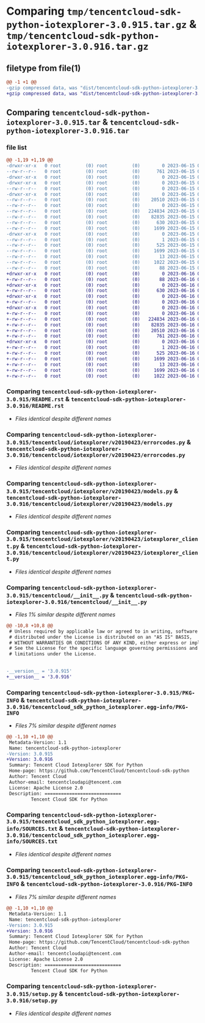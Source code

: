# Comparing `tmp/tencentcloud-sdk-python-iotexplorer-3.0.915.tar.gz` & `tmp/tencentcloud-sdk-python-iotexplorer-3.0.916.tar.gz`

## filetype from file(1)

```diff
@@ -1 +1 @@
-gzip compressed data, was "dist/tencentcloud-sdk-python-iotexplorer-3.0.915.tar", last modified: Thu Jun 15 00:27:46 2023, max compression
+gzip compressed data, was "dist/tencentcloud-sdk-python-iotexplorer-3.0.916.tar", last modified: Fri Jun 16 00:35:55 2023, max compression
```

## Comparing `tencentcloud-sdk-python-iotexplorer-3.0.915.tar` & `tencentcloud-sdk-python-iotexplorer-3.0.916.tar`

### file list

```diff
@@ -1,19 +1,19 @@
-drwxr-xr-x   0 root         (0) root         (0)        0 2023-06-15 00:27:46.000000 tencentcloud-sdk-python-iotexplorer-3.0.915/
--rw-r--r--   0 root         (0) root         (0)      761 2023-06-15 00:27:45.000000 tencentcloud-sdk-python-iotexplorer-3.0.915/README.rst
-drwxr-xr-x   0 root         (0) root         (0)        0 2023-06-15 00:27:46.000000 tencentcloud-sdk-python-iotexplorer-3.0.915/tencentcloud/
-drwxr-xr-x   0 root         (0) root         (0)        0 2023-06-15 00:27:46.000000 tencentcloud-sdk-python-iotexplorer-3.0.915/tencentcloud/iotexplorer/
--rw-r--r--   0 root         (0) root         (0)        0 2023-06-15 00:27:45.000000 tencentcloud-sdk-python-iotexplorer-3.0.915/tencentcloud/iotexplorer/__init__.py
-drwxr-xr-x   0 root         (0) root         (0)        0 2023-06-15 00:27:46.000000 tencentcloud-sdk-python-iotexplorer-3.0.915/tencentcloud/iotexplorer/v20190423/
--rw-r--r--   0 root         (0) root         (0)    20510 2023-06-15 00:27:45.000000 tencentcloud-sdk-python-iotexplorer-3.0.915/tencentcloud/iotexplorer/v20190423/errorcodes.py
--rw-r--r--   0 root         (0) root         (0)        0 2023-06-15 00:27:45.000000 tencentcloud-sdk-python-iotexplorer-3.0.915/tencentcloud/iotexplorer/v20190423/__init__.py
--rw-r--r--   0 root         (0) root         (0)   224834 2023-06-15 00:27:45.000000 tencentcloud-sdk-python-iotexplorer-3.0.915/tencentcloud/iotexplorer/v20190423/models.py
--rw-r--r--   0 root         (0) root         (0)    82835 2023-06-15 00:27:45.000000 tencentcloud-sdk-python-iotexplorer-3.0.915/tencentcloud/iotexplorer/v20190423/iotexplorer_client.py
--rw-r--r--   0 root         (0) root         (0)      630 2023-06-15 00:27:45.000000 tencentcloud-sdk-python-iotexplorer-3.0.915/tencentcloud/__init__.py
--rw-r--r--   0 root         (0) root         (0)     1699 2023-06-15 00:27:46.000000 tencentcloud-sdk-python-iotexplorer-3.0.915/PKG-INFO
-drwxr-xr-x   0 root         (0) root         (0)        0 2023-06-15 00:27:46.000000 tencentcloud-sdk-python-iotexplorer-3.0.915/tencentcloud_sdk_python_iotexplorer.egg-info/
--rw-r--r--   0 root         (0) root         (0)        1 2023-06-15 00:27:46.000000 tencentcloud-sdk-python-iotexplorer-3.0.915/tencentcloud_sdk_python_iotexplorer.egg-info/dependency_links.txt
--rw-r--r--   0 root         (0) root         (0)      525 2023-06-15 00:27:46.000000 tencentcloud-sdk-python-iotexplorer-3.0.915/tencentcloud_sdk_python_iotexplorer.egg-info/SOURCES.txt
--rw-r--r--   0 root         (0) root         (0)     1699 2023-06-15 00:27:46.000000 tencentcloud-sdk-python-iotexplorer-3.0.915/tencentcloud_sdk_python_iotexplorer.egg-info/PKG-INFO
--rw-r--r--   0 root         (0) root         (0)       13 2023-06-15 00:27:46.000000 tencentcloud-sdk-python-iotexplorer-3.0.915/tencentcloud_sdk_python_iotexplorer.egg-info/top_level.txt
--rw-r--r--   0 root         (0) root         (0)     1022 2023-06-15 00:27:45.000000 tencentcloud-sdk-python-iotexplorer-3.0.915/setup.py
--rw-r--r--   0 root         (0) root         (0)       88 2023-06-15 00:27:46.000000 tencentcloud-sdk-python-iotexplorer-3.0.915/setup.cfg
+drwxr-xr-x   0 root         (0) root         (0)        0 2023-06-16 00:35:55.000000 tencentcloud-sdk-python-iotexplorer-3.0.916/
+-rw-r--r--   0 root         (0) root         (0)       88 2023-06-16 00:35:55.000000 tencentcloud-sdk-python-iotexplorer-3.0.916/setup.cfg
+drwxr-xr-x   0 root         (0) root         (0)        0 2023-06-16 00:35:55.000000 tencentcloud-sdk-python-iotexplorer-3.0.916/tencentcloud/
+-rw-r--r--   0 root         (0) root         (0)      630 2023-06-16 00:35:55.000000 tencentcloud-sdk-python-iotexplorer-3.0.916/tencentcloud/__init__.py
+drwxr-xr-x   0 root         (0) root         (0)        0 2023-06-16 00:35:55.000000 tencentcloud-sdk-python-iotexplorer-3.0.916/tencentcloud/iotexplorer/
+-rw-r--r--   0 root         (0) root         (0)        0 2023-06-16 00:35:55.000000 tencentcloud-sdk-python-iotexplorer-3.0.916/tencentcloud/iotexplorer/__init__.py
+drwxr-xr-x   0 root         (0) root         (0)        0 2023-06-16 00:35:55.000000 tencentcloud-sdk-python-iotexplorer-3.0.916/tencentcloud/iotexplorer/v20190423/
+-rw-r--r--   0 root         (0) root         (0)        0 2023-06-16 00:35:55.000000 tencentcloud-sdk-python-iotexplorer-3.0.916/tencentcloud/iotexplorer/v20190423/__init__.py
+-rw-r--r--   0 root         (0) root         (0)   224834 2023-06-16 00:35:55.000000 tencentcloud-sdk-python-iotexplorer-3.0.916/tencentcloud/iotexplorer/v20190423/models.py
+-rw-r--r--   0 root         (0) root         (0)    82835 2023-06-16 00:35:55.000000 tencentcloud-sdk-python-iotexplorer-3.0.916/tencentcloud/iotexplorer/v20190423/iotexplorer_client.py
+-rw-r--r--   0 root         (0) root         (0)    20510 2023-06-16 00:35:55.000000 tencentcloud-sdk-python-iotexplorer-3.0.916/tencentcloud/iotexplorer/v20190423/errorcodes.py
+-rw-r--r--   0 root         (0) root         (0)      761 2023-06-16 00:35:55.000000 tencentcloud-sdk-python-iotexplorer-3.0.916/README.rst
+drwxr-xr-x   0 root         (0) root         (0)        0 2023-06-16 00:35:55.000000 tencentcloud-sdk-python-iotexplorer-3.0.916/tencentcloud_sdk_python_iotexplorer.egg-info/
+-rw-r--r--   0 root         (0) root         (0)        1 2023-06-16 00:35:55.000000 tencentcloud-sdk-python-iotexplorer-3.0.916/tencentcloud_sdk_python_iotexplorer.egg-info/dependency_links.txt
+-rw-r--r--   0 root         (0) root         (0)      525 2023-06-16 00:35:55.000000 tencentcloud-sdk-python-iotexplorer-3.0.916/tencentcloud_sdk_python_iotexplorer.egg-info/SOURCES.txt
+-rw-r--r--   0 root         (0) root         (0)     1699 2023-06-16 00:35:55.000000 tencentcloud-sdk-python-iotexplorer-3.0.916/tencentcloud_sdk_python_iotexplorer.egg-info/PKG-INFO
+-rw-r--r--   0 root         (0) root         (0)       13 2023-06-16 00:35:55.000000 tencentcloud-sdk-python-iotexplorer-3.0.916/tencentcloud_sdk_python_iotexplorer.egg-info/top_level.txt
+-rw-r--r--   0 root         (0) root         (0)     1699 2023-06-16 00:35:55.000000 tencentcloud-sdk-python-iotexplorer-3.0.916/PKG-INFO
+-rw-r--r--   0 root         (0) root         (0)     1022 2023-06-16 00:35:55.000000 tencentcloud-sdk-python-iotexplorer-3.0.916/setup.py
```

### Comparing `tencentcloud-sdk-python-iotexplorer-3.0.915/README.rst` & `tencentcloud-sdk-python-iotexplorer-3.0.916/README.rst`

 * *Files identical despite different names*

### Comparing `tencentcloud-sdk-python-iotexplorer-3.0.915/tencentcloud/iotexplorer/v20190423/errorcodes.py` & `tencentcloud-sdk-python-iotexplorer-3.0.916/tencentcloud/iotexplorer/v20190423/errorcodes.py`

 * *Files identical despite different names*

### Comparing `tencentcloud-sdk-python-iotexplorer-3.0.915/tencentcloud/iotexplorer/v20190423/models.py` & `tencentcloud-sdk-python-iotexplorer-3.0.916/tencentcloud/iotexplorer/v20190423/models.py`

 * *Files identical despite different names*

### Comparing `tencentcloud-sdk-python-iotexplorer-3.0.915/tencentcloud/iotexplorer/v20190423/iotexplorer_client.py` & `tencentcloud-sdk-python-iotexplorer-3.0.916/tencentcloud/iotexplorer/v20190423/iotexplorer_client.py`

 * *Files identical despite different names*

### Comparing `tencentcloud-sdk-python-iotexplorer-3.0.915/tencentcloud/__init__.py` & `tencentcloud-sdk-python-iotexplorer-3.0.916/tencentcloud/__init__.py`

 * *Files 1% similar despite different names*

```diff
@@ -10,8 +10,8 @@
 # Unless required by applicable law or agreed to in writing, software
 # distributed under the License is distributed on an "AS IS" BASIS,
 # WITHOUT WARRANTIES OR CONDITIONS OF ANY KIND, either express or implied.
 # See the License for the specific language governing permissions and
 # limitations under the License.
 
 
-__version__ = '3.0.915'
+__version__ = '3.0.916'
```

### Comparing `tencentcloud-sdk-python-iotexplorer-3.0.915/PKG-INFO` & `tencentcloud-sdk-python-iotexplorer-3.0.916/tencentcloud_sdk_python_iotexplorer.egg-info/PKG-INFO`

 * *Files 7% similar despite different names*

```diff
@@ -1,10 +1,10 @@
 Metadata-Version: 1.1
 Name: tencentcloud-sdk-python-iotexplorer
-Version: 3.0.915
+Version: 3.0.916
 Summary: Tencent Cloud Iotexplorer SDK for Python
 Home-page: https://github.com/TencentCloud/tencentcloud-sdk-python
 Author: Tencent Cloud
 Author-email: tencentcloudapi@tencent.com
 License: Apache License 2.0
 Description: ============================
         Tencent Cloud SDK for Python
```

### Comparing `tencentcloud-sdk-python-iotexplorer-3.0.915/tencentcloud_sdk_python_iotexplorer.egg-info/SOURCES.txt` & `tencentcloud-sdk-python-iotexplorer-3.0.916/tencentcloud_sdk_python_iotexplorer.egg-info/SOURCES.txt`

 * *Files identical despite different names*

### Comparing `tencentcloud-sdk-python-iotexplorer-3.0.915/tencentcloud_sdk_python_iotexplorer.egg-info/PKG-INFO` & `tencentcloud-sdk-python-iotexplorer-3.0.916/PKG-INFO`

 * *Files 7% similar despite different names*

```diff
@@ -1,10 +1,10 @@
 Metadata-Version: 1.1
 Name: tencentcloud-sdk-python-iotexplorer
-Version: 3.0.915
+Version: 3.0.916
 Summary: Tencent Cloud Iotexplorer SDK for Python
 Home-page: https://github.com/TencentCloud/tencentcloud-sdk-python
 Author: Tencent Cloud
 Author-email: tencentcloudapi@tencent.com
 License: Apache License 2.0
 Description: ============================
         Tencent Cloud SDK for Python
```

### Comparing `tencentcloud-sdk-python-iotexplorer-3.0.915/setup.py` & `tencentcloud-sdk-python-iotexplorer-3.0.916/setup.py`

 * *Files identical despite different names*

